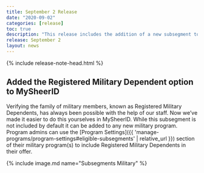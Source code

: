 ```yaml
---
title: September 2 Release
date: "2020-09-02"
categories: [release]
toc: true
description: "This release includes the addition of a new subsegment to military verification."
release: September 2
layout: news
---
```


{% include release-note-head.html %}


## Added the Registered Military Dependent option to MySheerID

Verifying the family of military members, known as Registered Military Dependents, has always been possible with the help of our staff. Now we’ve made it easier to do this yourselves in MySheerID. While this subsegment is not included by default it can be added to any new military program. Program admins can use the [Program Settings]({{ 'manage-programs/program-settings#eligible-subsegments' | relative_url }}) section of their military program(s) to include Registered Military Dependents in their offer.

{% include image.md name="Subsegments Military" %}
